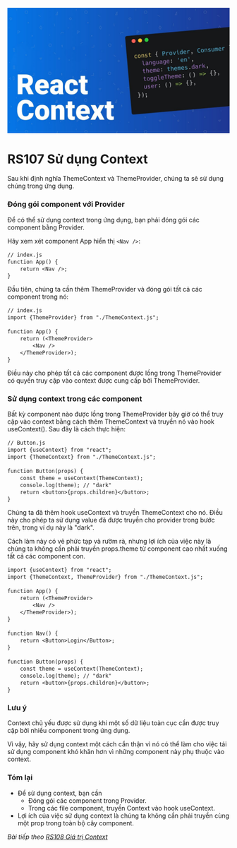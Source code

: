 ![Create-HTML-1](images/context.jpg) 

# RS107 Sử dụng Context

Sau khi định nghĩa ThemeContext và ThemeProvider, chúng ta sẽ sử dụng chúng trong ứng dụng.

### Đóng gói component với Provider

Để có thể sử dụng context trong ứng dụng, bạn phải đóng gói các component bằng Provider.

Hãy xem xét component App hiển thị `<Nav />`:

```
// index.js
function App() {
    return <Nav />;
}
```

Đầu tiên, chúng ta cần thêm ThemeProvider và đóng gói tất cả các component trong nó:

```
// index.js
import {ThemeProvider} from "./ThemeContext.js";

function App() {
    return (<ThemeProvider>
        <Nav />
    </ThemeProvider>);
}
```

Điều này cho phép tất cả các component được lồng trong ThemeProvider có quyền truy cập vào context được cung cấp bởi ThemeProvider.

### Sử dụng context trong các component

Bất kỳ component nào được lồng trong ThemeProvider bây giờ có thể truy cập vào context bằng cách thêm ThemeContext và truyền nó vào hook useContext(). Sau đây là cách thực hiện:

```
// Button.js
import {useContext} from "react";
import {ThemeContext} from "./ThemeContext.js";

function Button(props) {
    const theme = useContext(ThemeContext);
    console.log(theme); // "dark"
    return <button>{props.children}</button>;
}
```

Chúng ta đã thêm hook useContext và truyền ThemeContext cho nó. Điều này cho phép ta sử dụng value đã được truyền cho provider trong bước trên, trong ví dụ này là "dark".

Cách làm này có vẻ phức tạp và rườm rà, nhưng lợi ích của việc này là chúng ta không cần phải truyền props.theme từ component cao nhất xuống tất cả các component con.

```
import {useContext} from "react";
import {ThemeContext, ThemeProvider} from "./ThemeContext.js";

function App() {
    return (<ThemeProvider>
        <Nav />
    </ThemeProvider>);
}

function Nav() {
    return <Button>Login</Button>;
}

function Button(props) {
    const theme = useContext(ThemeContext);
    console.log(theme); // "dark"
    return <button>{props.children}</button>;
}
```

### Lưu ý

Context chủ yếu được sử dụng khi một số dữ liệu toàn cục cần được truy cập bởi nhiều component trong ứng dụng. 

Vì vậy, hãy sử dụng context một cách cẩn thận vì nó có thể làm cho việc tái sử dụng component khó khăn hơn vì những component này phụ thuộc vào context.

### Tóm lại

- Để sử dụng context, bạn cần
    - Đóng gói các component trong Provider.
    - Trong các file component, truyền Context vào hook useContext.
- Lợi ích của việc sử dụng context là chúng ta không cần phải truyền cùng một prop trong toàn bộ cây component.

*Bài tiếp theo [RS108 Giá trị Context](/lesson/session/session_108_context_value.md)*